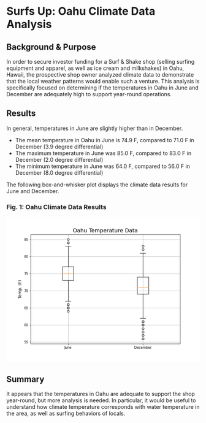 # Surfs Up: Oahu Climate Data Analysis

## Background & Purpose

In order to secure investor funding for a Surf & Shake shop (selling surfing equipment and apparel, as well as ice cream and milkshakes) in Oahu, Hawaii, the prospective shop owner analyzed climate data to demonstrate that the local weather patterns would enable such a venture. This analysis is specifically focused on determining if the temperatures in Oahu in June and December are adequately high to support year-round operations.

## Results

In general, temperatures in June are slightly higher than in December.

- The mean temperature in Oahu in June is 74.9 F, compared to 71.0 F in December (3.9 degree differential)
- The maximum temperature in June was 85.0 F, compared to 83.0 F in December (2.0 degree differential)
- The minimum temperature in June was 64.0 F, compared to 56.0 F in December (8.0 degree differential)

The following box-and-whisker plot displays the climate data results for June and December.

### Fig. 1: Oahu Climate Data Results

![Oahu Boxplot](https://github.com/amberteets/surfs_up/blob/main/Oahu_Temps.png)

## Summary

It appears that the temperatures in Oahu are adequate to support the shop year-round, but more analysis is needed. In particular, it would be useful to understand how climate temperature corresponds with water temperature in the area, as well as surfing behaviors of locals.
